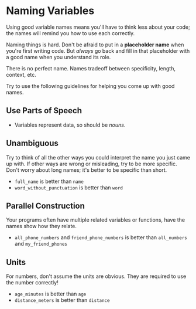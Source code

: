 # Naming Variables
Using good variable names means you'll have to think less about your code;
the names will remind you how to use each correctly.

Naming things is hard.
Don't be afraid to put in a **placeholder name** when you're first writing code.
But _always_ go back and fill in that placeholder with a good name when you understand its role.

There is no perfect name.
Names tradeoff between specificity, length, context, etc.

Try to use the following guidelines for helping you come up with good names.

## Use Parts of Speech
* Variables represent data, so should be _nouns_.

## Unambiguous
Try to think of all the other ways you could interpret the name you just came up with.
If other ways are wrong or misleading, try to be more specific.
Don't worry about long names;
it's better to be specific than short.

* `full_name` is better than `name`
* `word_without_punctuation` is better than `word`

## Parallel Construction
Your programs often have multiple related variables or functions, have the names show how they relate.

* `all_phone_numbers` and `friend_phone_numbers` is better than `all_numbers` and `my_friend_phones`

## Units
For numbers, don't assume the units are obvious.
They are required to use the number correctly!

* `age_minutes` is better than `age`
* `distance_meters` is better than `distance`
